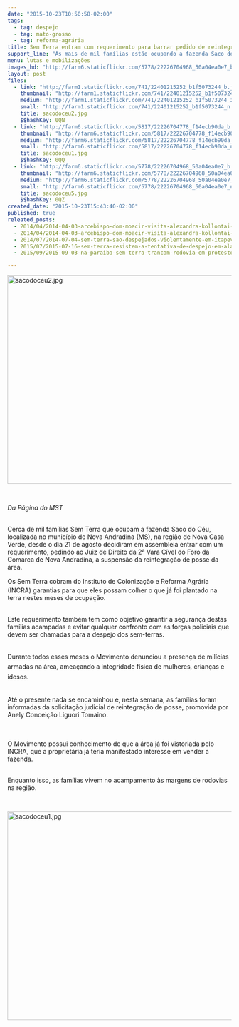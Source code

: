 ```yaml
---
date: "2015-10-23T10:50:58-02:00"
tags:
  - tag: despejo
  - tag: mato-grosso
  - tag: reforma-agrária
title: Sem Terra entram com requerimento para barrar pedido de reintegração de posse no MT
support_line: "As mais de mil famílias estão ocupando a fazenda Saco do Céu, no município de Nova Andradina, desde o dia 21 de agosto de 2015."
menu: lutas e mobilizações
images_hd: "http://farm6.staticflickr.com/5778/22226704968_50a04ea0e7_b.jpg"
layout: post
files:
  - link: "http://farm1.staticflickr.com/741/22401215252_b1f5073244_b.jpg"
    thumbnail: "http://farm1.staticflickr.com/741/22401215252_b1f5073244_t.jpg"
    medium: "http://farm1.staticflickr.com/741/22401215252_b1f5073244_z.jpg"
    small: "http://farm1.staticflickr.com/741/22401215252_b1f5073244_n.jpg"
    title: sacodoceu2.jpg
    $$hashKey: 0QN
  - link: "http://farm6.staticflickr.com/5817/22226704778_f14ecb90da_b.jpg"
    thumbnail: "http://farm6.staticflickr.com/5817/22226704778_f14ecb90da_t.jpg"
    medium: "http://farm6.staticflickr.com/5817/22226704778_f14ecb90da_z.jpg"
    small: "http://farm6.staticflickr.com/5817/22226704778_f14ecb90da_n.jpg"
    title: sacodoceu1.jpg
    $$hashKey: 0QQ
  - link: "http://farm6.staticflickr.com/5778/22226704968_50a04ea0e7_b.jpg"
    thumbnail: "http://farm6.staticflickr.com/5778/22226704968_50a04ea0e7_t.jpg"
    medium: "http://farm6.staticflickr.com/5778/22226704968_50a04ea0e7_z.jpg"
    small: "http://farm6.staticflickr.com/5778/22226704968_50a04ea0e7_n.jpg"
    title: sacodoceu5.jpg
    $$hashKey: 0QZ
created_date: "2015-10-23T15:43:40-02:00"
published: true
releated_posts:
  - 2014/04/2014-04-03-arcebispo-dom-moacir-visita-alexandra-kollontai-e-declara-apoio-aos-sem-terra.md-e
  - 2014/04/2014-04-03-arcebispo-dom-moacir-visita-alexandra-kollontai-e-declara-apoio-aos-sem-terra.md
  - 2014/07/2014-07-04-sem-terra-sao-despejados-violentamente-em-itapevi-sp.md
  - 2015/07/2015-07-16-sem-terra-resistem-a-tentativa-de-despejo-em-alagoas.md
  - 2015/09/2015-09-03-na-paraiba-sem-terra-trancam-rodovia-em-protesto-contra-acoes-de-despejo.md

---
```

<p class="p1"><img alt="sacodoceu2.jpg" height="467" src="http://farm1.staticflickr.com/741/22401215252_b1f5073244_b.jpg" width="700" /></p>

<p class="p1">&nbsp;</p>

<p class="p1"><em>Da P&aacute;gina do MST&nbsp;</em></p>

<p class="p1"><br />
<span class="s1">Cerca de mil fam&iacute;lias&nbsp;Sem Terra que ocupam a&nbsp;fazenda Saco do C&eacute;u, localizada no munic&iacute;pio de Nova Andradina (MS), na regi&atilde;o de Nova Casa Verde, desde o dia 21 de agosto decidiram em assembleia&nbsp;entrar com um requerimento, pedindo ao Juiz de Direito da 2&ordf; Vara C&iacute;vel do Foro da Comarca de Nova Andradina, a suspens&atilde;o da reintegra&ccedil;&atilde;o de posse da &aacute;rea.</span></p>

<p class="p1"><span class="s1">Os Sem Terra cobram&nbsp;do Instituto de&nbsp;Coloniza</span><span style="line-height: 20.8px;">&ccedil;&atilde;o</span><span class="s1">&nbsp;e Reforma&nbsp;Agr&aacute;ria (INCRA)&nbsp;garantias para que eles possam colher o que j&aacute; foi plantado na terra nestes meses de ocupa&ccedil;&atilde;o. </span></p>

<p class="p1"><br />
<span class="s1">Este requerimento tamb&eacute;m tem como objetivo garantir a seguran&ccedil;a destas fam&iacute;lias acampadas e evitar qualquer confronto com as for&ccedil;as policiais que devem ser chamadas para a despejo dos sem-terras.</span></p>

<p class="p1"><br />
<span style="line-height: 1.6;">Durante todos esses meses&nbsp;o Movimento denunciou a presen&ccedil;a de mil&iacute;cias armadas na &aacute;rea, amea&ccedil;ando a integridade f&iacute;sica de mulheres, crian&ccedil;as e idosos</span><span style="line-height: 1.6;">.</span></p>

<p class="p1"><br />
<span class="s1">At&eacute; o presente&nbsp;nada se encaminhou e, nesta semana, as fam&iacute;lias foram informadas&nbsp;da solicita&ccedil;&atilde;o judicial de reintegra&ccedil;&atilde;o de posse, promovida por Anely Concei&ccedil;&atilde;o Liguori Tomaino.</span></p>

<p class="p1"><br />
<br />
<span class="s1">O Movimento&nbsp;possui conhecimento de que a &aacute;rea j&aacute; foi vistoriada pelo INCRA, que&nbsp;a propriet&aacute;ria j&aacute; teria manifestado interesse em vender a fazenda.</span></p>

<p class="p1"><br />
<span class="s1">Enquanto isso, as&nbsp;fam&iacute;lias vivem no acampamento &agrave;s margens de rodovias na regi&atilde;o.</span></p>

<p class="p1">&nbsp;</p>

<p class="p1"><img alt="sacodoceu1.jpg" height="467" src="http://farm6.staticflickr.com/5817/22226704778_f14ecb90da_b.jpg" width="700" /></p>

<p class="p1">&nbsp;</p>

<p class="p1">&nbsp;</p>
